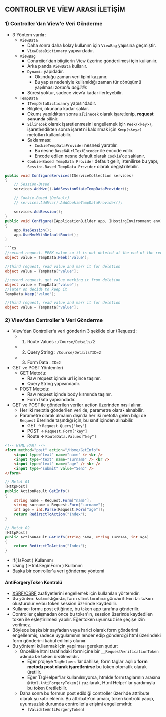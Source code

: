 ## CONTROLER VE VİEW ARASI İLETİŞİM

### 1) Controller'dan View'e Veri Gönderme
- 3 Yöntem vardır:
    - `ViewData`
        - Daha sonra daha kolay kullanım için `ViewBag` yapısına geçmiştir.
        - `ViewDataDictionary` yapısındadır.
    - `ViewBag`
        - Controller'dan bilgilerin View üzerine gönderilmesi için kullanılır.
        - Arka planda `ViewData` kullanır.
        - `Dynamic` yapıdadır.
            - Okunduğu zaman veri tipini kazanır.
            - Bu yapısı nedeniyle kullanıldığı zaman tür dönüşümü yapılması *zorunlu değildir.*
        - Süresi yoktur, sadece view'a kadar ilerleyebilir.
    - `TempData`
        - `ITempDataDictioanry` yapısındadır.
        - Bilgileri, okunana kadar saklar.
        - Okuma yapıldıktan sonra `silinecek` olarak işaretlenip, **request sonunda** silinir.
        - `Silinecek` olarak işaretlenmesini engellemek için `Peek(<key>)`, işaretlendikten sonra işaretini kaldırmak için `Keep(<key>)` metotları kullanılabilir.
        - Saklanması: 
            - `CookieTempDataProvider` nesnesi yaratılır.
            - Bu nesne `Base64UrlTextEncoder` ile encode edilir.
            - Encode edilen nesne default olarak `Cookie`'de saklanır.
        - `Cookie-Based TempData Provider` default gelir, istenilirse bu yapı, `Session-Based TempData Provider` olarak değiştirilebilir.

```cs
public void ConfigureServices(IServiceCollection services)
{
    // Session-Based
    services.AddMvc().AddSessionStateTempDataProvider();

    // Cookie-Based (Default)
    // services.AddMvc().AddCookieTempDataProvider();

    services.AddSession();
}
public void Configure(IApplicationBuilder app, IHostingEnvironment env)
{
    app.UseSession();
    app.UseMvcWithDefaultRoute();
}

```cs
//second request, PEEK value so it is not deleted at the end of the request
object value = TempData.Peek("value");

//third request, read value and mark it for deletion
object value = TempData["value"];
```

```cs
//second request, get value marking it from deletion
object value = TempData["value"];
//later on decide to keep it
TempData.Keep("value");

//third request, read value and mark it for deletion
object value = TempData["value"];
```

### 2) View’dan Controller’a Veri Gönderme
- View'dan Controller'a veri gönderim 3 şekilde olur (Request):
    - 1. Route Values : `/Course/Details/2`
    - 2. Query String : `/Course/Details?ID=2`
    - 3. Form Data : `ID=2`
- GET ve POST Yöntemleri
    - GET Metodu:
        - Raw request içinde url içinde taşınır.
        - Query String yapısındadır.
    - POST Metodu:
        - Raw request içinde body kısmında taşınır.
        - Form Data yapısındadır.
- GET ve POST ile gönderilen veriler, action üzerinden nasıl alınır.
    - Her iki metotla gönderilen veri de, parametre olarak alınabilir.
    - Parametre olarak almanın dışında her iki metotla gelen bilgi de `Request` üzerinde taşındığı için, bu sınıf içinden alınabilir.
        - GET -> `Request.Query["key"]`
        - POST -> `Request.Form["key"]`
        - Route -> `RouteData.Values["key"]`

```html
<!-- HTML PART -->
<form method="post" action="/Home/GetInfo">
    <input type="text" name="name" /> <br />
    <input type="text" name="surname" /> <br />
    <input type="text" name="age" /> <br />
    <input type="submit" value="Send" />
</form>
``` 

```cs
// Metot 01
[HttpPost]
public ActionResult GetInfo()
{
    string name = Request.Form["name"];
    string surname = Request.Form["surname"];
    int age = int.Parse(Request.Form["age"]);
    return RedirectToAction("Index");
}
```

```cs
// Metot 02
[HttpPost]
public ActionResult GetInfo(string name, string surname, int age)
{
    return RedirectToAction("Index");
}
```

- If( IsPost ) Kullanımı
- Using ( Html.BeginForm ) Kullanımı
- Başka bir controller'a veri gönderme yöntemi

#### AntiForgeryToken Kontrolü
- [XSRF/CSRF](https://docs.microsoft.com/en-us/aspnet/core/security/anti-request-forgery?view=aspnetcore-2.0) zaafiyetlerini engellemek için kullanılan yöntemdir.
- Bu yöntem kullanıldığında, form client tarafına gönderilirken bir token oluşturulur ve bu token session üzerinde kaydedilir.
- Kullanıcı formu post ettiğinde, bu token app tarafına gönderilir.
- Controller çalışmadan önce bu token'ın, session üzerinde kaydedilen token ile eşleştirilmesi yapılır. Eğer token uyumsuz ise geçişe izin verilmez.
- Böylece başka bir sayfadan veya harici olarak form gönderimi engellenmiş, sadece uygulamının render edip gönderdiği html üzerindeki form gönderimi kabul edilmiş olunur.
- Bu yöntemi kullanmak için yapılması gereken şudur:
    - Öncelikle html tarafındaki form içine bir `__RequestVerificationToken` adında bir token üretilmelidir. 
        - Eğer projeye `TagHelpers`'lar dahilse, form tagları açılıp **form metodu post olarak işaretlenirse** bu token otomatik olarak üretilir.
        - Eğer TagHelper'lar kullanılmıyorsa, htmlde form taglarının arasına `@Html.AntiForgeryToken()` yazılarak, Html Helper'lar yardımıyla bu token üretilebilir.  
    - Daha sonra bu formun post edildiği controller üzerinde attribute olarak şu satır eklenir. Bu attribute'ün amacı, token kontrolü yapıp, uyumsuzluk durumda controller'a erişimi engellemektir.
        - `[ValidateAntiForgeryToken]`